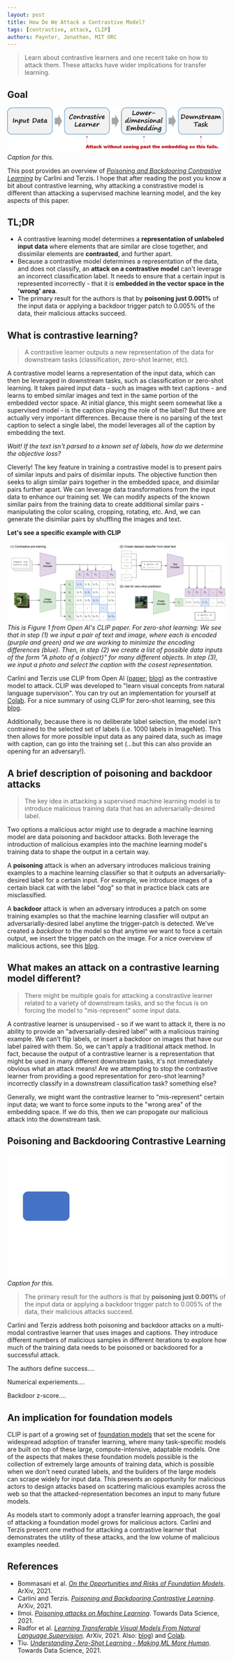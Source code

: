 ```yaml
---
layout: post
title: How Do We Attack a Contrastive Model?
tags: [contrastive, attack, CLIP]
authors: Paynter, Jonathan, MIT ORC
---
```


> Learn about contrastive learners and one recent take on how to attack them. These attacks have wider implications for transfer learning.

## Goal

![overview](Goal_fig.png)
*Caption for this.*

This post provides an overview of [*Poisoning and Backdooring Contrastive Learning*](https://arxiv.org/abs/2106.09667) by Carlini and Terzis. I hope that after reading the post you know a bit about contrastive learning, why attacking a constrastive model is different than attacking a supervised machine learning model, and the key aspects of this paper.

## TL;DR

* A contrastive learning model determines a **representation of unlabeled input data** where elements that are similar are close together, and dissimilar elements are **contrasted**, and further apart. 
* Because a contrastive model determines a representation of the data, and does not classify, an **attack on a contrastive model** can't leverage an incorrect classification label. It needs to ensure that a certain input is represented incorrectly - that it is **embedded in the vector space in the 'wrong' area**.
* The primary result for the authors is that by **poisoning just 0.001%** of the input data or applying a backdoor trigger patch to 0.005% of the data, their malicious attacks succeed.

## What is contrastive learning?

> A contrastive learner outputs a new representation of the data for downstream tasks (classification, zero-shot learner, etc).

A contrastive model learns a representation of the input data, which can then be leveraged in downstream tasks, such as classification or zero-shot learning. It takes paired input data - such as images with text captions - and learns to embed similar images and text in the same portion of the embedded vector space. At initial glance, this might seem somewhat like a supervised model - is the caption playing the role of the label? But there are actually very important differences. Because there is no parsing of the text caption to select a single label, the model leverages all of the caption by embedding the text. 

*Wait! If the text isn't parsed to a known set of labels, how do we determine the objective loss?*

Cleverly! The key feature in training a contrastive model is to present pairs of similar inputs and pairs of disimilar inputs. The objective function then seeks to align similar pairs together in the embedded space, and disimilar pairs further apart. We can leverage data transformations from the input data to enhance our training set. We can modify aspects of the known similar pairs from the training data to create additional similar pairs - manipulating the color scaling, cropping, rotating, etc. And, we can generate the disimliar pairs by shuffling the images and text.

**Let's see a specific example with CLIP**

![CLIP-fig1](CLIP_fig1.PNG)
*This is Figure 1 from Open AI's CLIP paper. For zero-shot learning: We see that in step (1) we input a pair of text and image, where each is encoded (purple and green) and we are working to minimize the encoding differences (blue). Then, in step (2) we create a list of possible data inputs of the form "A photo of a {object}" for many different objects. In step (3), we input a photo and select the caption with the cosest representation.*

Carlini and Terzis use CLIP from Open AI ([paper](https://arxiv.org/abs/2103.00020); [blog](https://openai.com/blog/clip/)) as the contrastive model to attack. CLIP was developed to "learn visual concepts from natural language supervision". You can try out an implementation for yourself at [Colab](https://colab.research.google.com/github/openai/clip/blob/master/notebooks/Interacting_with_CLIP.ipynb). For a nice summary of using CLIP for zero-shot learning, see this [blog](https://towardsdatascience.com/understanding-zero-shot-learning-making-ml-more-human-4653ac35ccab).  

Additionally, because there is no deliberate label selection, the model isn't contrained to the selected set of labels (i.e. 1000 labels in ImageNet). This then allows for more possible input data as any paired data, such as image with caption, can go into the training set (...but this can also provide an opening for an adversary!). 

## A brief description of poisoning and backdoor attacks

>The key idea in attacking a supervised machine learning model is to introduce malicious training data that has an adversarially-desired label.

Two options a malicious actor might use to degrade a machine learning model are data poisoning and backdoor attacks. Both leverage the introduction of malicious examples into the machine learning model's training data to shape the output in a certain way. 

A **poisoning** attack is when an adversary introduces malicious training examples to a machine learning classifier so that it outputs an adversarially-desired label for a certain input. For example, we introduce images of a certain black cat with the label "dog" so that in practice black cats are misclassified. 

A **backdoor** attack is when an adversary introduces a patch on some training examples so that the machine learning classfier will output an adversarially-desired label anytime the trigger-patch is detected. We've created a *backdoor* to the model so that anytime we want to foce a certain output, we insert the trigger patch on the image. For a nice overview of malicious actions, see this [blog](https://towardsdatascience.com/poisoning-attacks-on-machine-learning-1ff247c254db). 

## What makes an attack on a contrastive learning model different?

> There might be multiple goals for attacking a constrastive learner related to a variety of downstream tasks, and so the focus is on forcing the model to "mis-represent" some input data. 

A contrastive learner is unsupervised - so if we want to attack it, there is no ability to provide an "adversarially-desired label" with a malicious training example. We can't flip labels, or insert a backdoor on images that have our label paired with them. So, we can't apply a traditional attack method. In fact, because the output of a contrastive learner is a representation that might be used in many different downstream tasks, it's not immediately obvious what an attack means! Are we attempting to stop the contrastive learner from providing a good representation for zero-shot learning? incorrectly classify in a downstream classification task? something else?

Generally, we might want the contrastive learner to "mis-represent" certain input data; we want to force some inputs to the "wrong area" of the embedding space. If we do this, then we can propogate our malicious attack into the downstream task.

## Poisoning and Backdooring Contrastive Learning

![gif](Webp.net-gifmaker.gif)
*Caption for this.*

> The primary result for the authors is that by **poisoning just 0.001%** of the input data or applying a backdoor trigger patch to 0.005% of the data, their malicious attacks succeed.

 Carlini and Terzis address both poisoning and backdoor attacks on a multi-modal contrastive learner that uses images and captions. They introduce different numbers of malicious samples in different iterations to explore how much of the training data needs to be poisoned or backdoored for a successful attack. 
 
 The authors define success....
 
 Numerical experiements....
 
 Backdoor z-score....
 
 ## An implication for foundation models
 
 CLIP is part of a growing set of [foundation models](https://arxiv.org/pdf/2108.07258.pdf) that set the scene for widespread adoption of transfer learning, where many task-specific models are built on top of these large, compute-intensive, adaptable models. One of the aspects that makes these foundation models possible is the collection of extremely large amounts of training data, which is possible when we don't need curated labels, and the builders of the large models can scrape widely for input data. This presents an opportunity for malicious actors to design attacks based on scattering malicious examples across the web so that the attacked-representation becomes an input to many future models. 
 
 As models start to commonly adopt a transfer learning approach, the goal of attacking a foundation model grows for malicious actors. Carlini and Terzis present one method for attacking a contrastive learner that demonstrates the utility of these attacks, and the low volume of malicious examples needed.
 
## References 

* Bommasani et al. [*On the Opportunities and Risks of Foundation Models*](https://arxiv.org/pdf/2108.07258.pdf). ArXiv, 2021. 
* Carlini and Terzis. [*Poisoning and Backdooring Contrastive Learning*](https://arxiv.org/abs/2106.09667). ArXiv, 2021.
* Ilmoi. [*Poisoning attacks on Machine Learning*](https://towardsdatascience.com/poisoning-attacks-on-machine-learning-1ff247c254db). Towards Data Science, 2021. 
* Radfor et al. [*Learning Transferable Visual Models From Natural Language Supervision*](https://arxiv.org/abs/2103.00020). ArXiv, 2021. Also: [blog](https://openai.com/blog/clip/)) and [Colab](https://colab.research.google.com/github/openai/clip/blob/master/notebooks/Interacting_with_CLIP.ipynb).
* Tiu. [*Understanding Zero-Shot Learning - Making ML More Human*](https://towardsdatascience.com/understanding-zero-shot-learning-making-ml-more-human-4653ac35ccab). Towards Data Science, 2021. 
